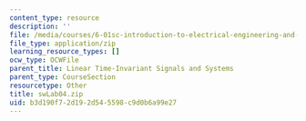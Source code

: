 ```yaml
---
content_type: resource
description: ''
file: /media/courses/6-01sc-introduction-to-electrical-engineering-and-computer-science-i-spring-2011/b3d190f72d192d545598c9d0b6a99e27_swLab04.zip
file_type: application/zip
learning_resource_types: []
ocw_type: OCWFile
parent_title: Linear Time-Invariant Signals and Systems
parent_type: CourseSection
resourcetype: Other
title: swLab04.zip
uid: b3d190f7-2d19-2d54-5598-c9d0b6a99e27
---
```


